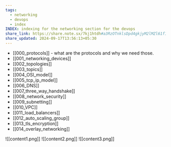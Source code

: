 ```yaml
---
tags:
  - networking
  - devops
  - index
INDEX: indexing for the networking section for the devops
share_link: https://share.note.sx/7kj1htdh#a3RzOTnklsDpd4gkjyM2lMZl61f1LsK2jozD7A7nW5M
share_updated: 2024-09-17T13:56:13+05:30
---
```

- [[000_protocols]] - what are the protocols and why we need those.
- [[001_networking_devices]]
- [[002_topologies]]
- [[003_topics]]
- [[004_OSI_model]]
- [[005_tcp_ip_model]]
- [[006_DNS]]
- [[007_three_way_handshake]]
- [[008_network_security]]
- [[009_subnetting]]
- [[010_VPC]]
- [[011_load_balancers]]
- [[012_auto_scaling_group]]
- [[013_tls_encryption]]
- [[014_overlay_networking]]



![[content1.png]]
![[content2.png]]
![[content3.png]]